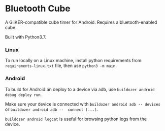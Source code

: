 Bluetooth Cube
===

A GiiKER-compatible cube timer for Android. Requires a bluetooth-enabled cube.

Built with Python3.7.

### Linux

To run locally on a Linux machine, install python requirements from `requirements-linux.txt` file, then use `python3 -m main`.

### Android

To build for Android an deploy to a device via adb, use `buildozer android debug deploy run`.

Make sure your device is connected with `buildozer android adb -- devices` or `buildozer android adb --  connect [...]`.

`buildozer android logcat` is useful for browsing python logs from the device.
